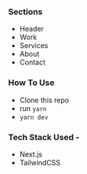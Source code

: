 
### Sections

- Header
- Work
- Services
- About
- Contact


### How To Use

- Clone this repo
- run `yarn`
- `yarn dev`


### Tech Stack Used - 
- Next.js
- TailwindCSS






